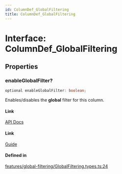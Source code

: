 ```yaml
---
id: ColumnDef_GlobalFiltering
title: ColumnDef_GlobalFiltering
---
```


# Interface: ColumnDef\_GlobalFiltering

## Properties

### enableGlobalFilter?

```ts
optional enableGlobalFilter: boolean;
```

Enables/disables the **global** filter for this column.

#### Link

[API Docs](https://tanstack.com/table/v8/docs/api/features/global-filtering#enableglobalfilter)

#### Link

[Guide](https://tanstack.com/table/v8/docs/guide/global-filtering)

#### Defined in

[features/global-filtering/GlobalFiltering.types.ts:24](https://github.com/TanStack/table/blob/b1e6b79157b0debc7222660572b06c8b857f4605/packages/table-core/src/features/global-filtering/GlobalFiltering.types.ts#L24)

